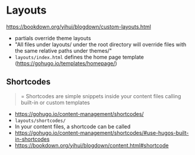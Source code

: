 # Layouts

https://bookdown.org/yihui/blogdown/custom-layouts.html

- partials override theme layouts
- "All files under layouts/ under the root directory will override files with the same relative paths under themes/"
- `layouts/index.html` defines the home page template (https://gohugo.io/templates/homepage/)


## Shortcodes
> = Shortcodes are simple snippets inside your content files calling built-in or custom templates

- https://gohugo.io/content-management/shortcodes/
- `layouts/shortcodes/`
- In your content files, a shortcode can be called
- https://gohugo.io/content-management/shortcodes/#use-hugos-built-in-shortcodes
- https://bookdown.org/yihui/blogdown/content.html#shortcode


